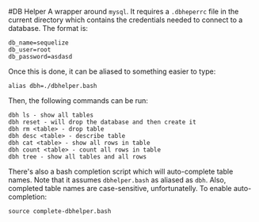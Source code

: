 #DB Helper
A wrapper around `mysql`. It requires a `.dbheperrc` file in the current directory which contains the credentials needed to connect to a database. The format is:

```
db_name=sequelize
db_user=root
db_password=asdasd
```

Once this is done, it can be aliased to something easier to type:

```
alias dbh=./dbhelper.bash
```

Then, the following commands can be run:

````
dbh ls - show all tables
dbh reset - will drop the database and then create it
dbh rm <table> - drop table
dbh desc <table> - describe table
dbh cat <table> - show all rows in table
dbh count <table> - count all rows in table
dbh tree - show all tables and all rows
````

There's also a bash completion script which will auto-complete table names. Note
that it assumes `dbhelper.bash` as aliased as `dbh`. Also, completed table names are case-sensitive, unfortunatelly. To enable auto-completion:

```
source complete-dbhelper.bash
```